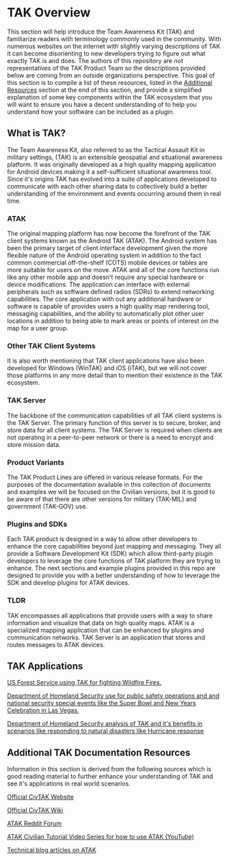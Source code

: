 # TAK Overview

This section will help introduce the Team Awareness Kit (TAK) and familiarize readers with terminology commonly used in the community. With numerous websites on the internet with slightly varying descriptions of TAK it can become disorienting to new developers trying to figure out what exactly TAK is and does. The authors of this repository are not representatives of the TAK Product Team so the descriptions provided below are coming from an outside organizations perspective. This goal of this section is to compile a list of these resources, listed in the [Additional Resources](##-Additional-TAK-Documentation-Resources) section at the end of this section, and provide a simplified explanation of some key components within the TAK ecosystem that you will want to ensure you have a decent understanding of to help you understand how your software can be included as a plugin.

## What is TAK?

The Team Awareness Kit, also referred to as the Tactical Assault Kit in military settings, (TAK) is an extensible geospatial and situational awareness platform. It was originally developed as a high quality mapping application for Android devices making it a self-sufficient situational awareness tool. Since it's origins TAK has evolved into a suite of applications developed to communicate with each other sharing data to collectively build a better understanding of the environment and events occurring around them in real time.

### ATAK

The original mapping platform has now become the forefront of the TAK client systems known as the Android TAK (ATAK). The Android system has been the primary target of client interface development given the more flexible nature of the Android operating system in addition to the fact common commercial off-the-shelf (COTS) mobile devices or tables are more suitable for users on the move. ATAK and all of the core functions run like any other mobile app and doesn't require any special hardware or device modifications. The application can interface with external peripherals such as software defined radios (SDRs) to extend networking capabilities. The core application with out any additional hardware or software is capable of provides users a high quality map rendering tool, messaging capabilities, and the ability to automatically plot other user locations in addition to being able to mark areas or points of interest on the map for a user group.

### Other TAK Client Systems

It is also worth mentioning that TAK client applications have also been developed for Windows (WinTAK) and iOS (iTAK), but we will not cover those platforms in any more detail than to mention their existence in the TAK ecosystem.

### TAK Server

The backbone of the communication capabilities of all TAK client systems is the TAK Server. The primary function of this server is to secure, broker, and store data for all client systems. The TAK Server is required when clients are not operating in a peer-to-peer network or there is a need to encrypt and store mission data.

### Product Variants

The TAK Product Lines are offered in various release formats. For the purposes of the documentation available in this collection of documents and examples we will be focused on the Civilian versions, but it is good to be aware of that there are other versions for military (TAK-MIL) and government (TAK-GOV) use.

### Plugins and SDKs

Each TAK product is designed in a way to allow other developers to enhance the core capabilities beyond just mapping and messaging. They all provide a Software Development Kit (SDK) which allow third-party plugin developers to leverage the core functions of TAK platform they are trying to enhance. The next sections and example plugins provided in this repo are designed to provide you with a better understanding of how to leverage the SDK and develop plugins for ATAK devices.

### TLDR

TAK encompasses all applications that provide users with a way to share information and visualize that data on high quality maps.
ATAK is a specialized mapping application that can be enhanced by plugins and communication networks.
TAK Server is an application that stores and routes messages to ATAK devices.

## TAK Applications

[US Forest Service using TAK for fighting Wildfire Fires.](https://www.cofiretech.org/feature-projects/team-awareness-kit-tak)

[Department of Homeland Security use for public safety operations and and national security special events like the Super Bowl and New Years Celebration in Las Vegas.](https://www.dhs.gov/science-and-technology/news/2020/05/05/snapshot-growing-impact-tak)

[Department of Homeland Security analysis of TAK and it's benefits in scenarios like responding to natural disasters like Hurricane response](https://www.dhs.gov/sites/default/files/publications/tactical_awareness_kit_508.pdf)

## Additional TAK Documentation Resources

Information in this section is derived from the following sources which is good reading material to further enhance your understanding of TAK and see it's applications in real world scenarios.

[Official CivTAK Website](https://www.civtak.org/)

[Official CivTAK Wiki](https://wiki.civtak.org/index.php?title=Main_Page)

[ATAK Reddit Forum](https://www.reddit.com/r/ATAK/wiki/index/)

[ATAK Civilian Tutorial Video Series for how to use ATAK (YouTube)](https://www.youtube.com/playlist?list=PLD4gdaBHX0b7GpPkuy0mbPaCw9kG3YgfB)

[Technical blog articles on ATAK](https://www.ballantyne.online/category/atak/)
